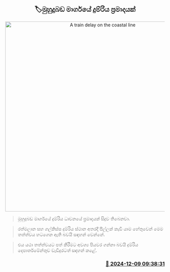 <p align='center'><b><h2 align='center' title='A train delay on the coastal line'>🏷මුහුදුබඩ මාර්ගයේ දුම්රිය ප්‍රමාදයක්</h2></b></p>
<p align='center'><img src='https://helakuru.sgp1.cdn.digitaloceanspaces.com/esana/images/lib/train-22[1].jpg' width='600' alt='A train delay on the coastal line'></p>

> මුහුදුබඩ මාර්ගයේ දුම්රිය ධාවනයේ ප්‍රමාදයක් සිදුව තිබෙනවා.

> රත්මලාන සහ ගල්කිස්ස දුම්රිය ස්ථාන අතරදී පීල්ලක් කැඩී යාම හේතුවෙන් මෙම තත්ත්වය හටගෙන ඇති බවයි සඳහන් වෙන්නේ.

> එය යථා තත්ත්වයට පත් කීරීමට අවශ්‍ය පියවර ගන්නා බවයි දුම්රිය දෙපාර්තමේන්තුව වැඩිදුරටත් සඳහන් කළේ. 



<h3 align='right'><a href='https://www.helakuru.lk/esana/p/105753/'>📅 2024-12-09 09:38:31</a></h3>
